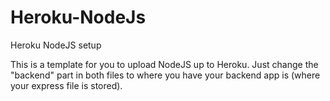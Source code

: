 # Heroku-NodeJs
Heroku NodeJS setup

This is a template for you to upload NodeJS up to Heroku. Just change the "backend" part in both files to where you have your backend app is (where your express file is stored).
